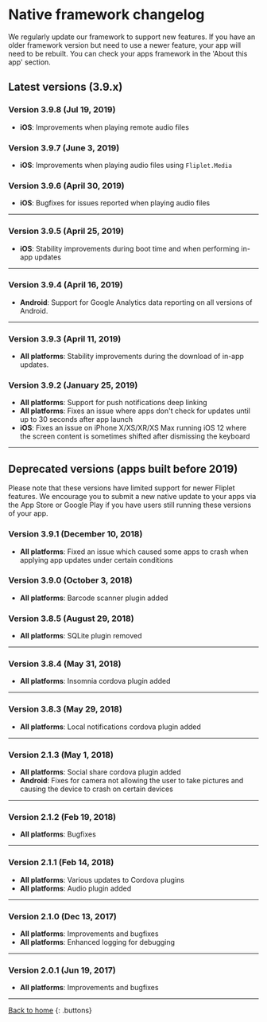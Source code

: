 # Native framework changelog

We regularly update our framework to support new features. If you have an older framework version but need to use a newer feature, your app will need to be rebuilt. You can check your apps framework in the 'About this app' section.

## Latest versions (3.9.x)

### Version 3.9.8 (Jul 19, 2019)

- **iOS**: Improvements when playing remote audio files

### Version 3.9.7 (June 3, 2019)

- **iOS**: Improvements when playing audio files using `Fliplet.Media`

### Version 3.9.6 (April 30, 2019)

- **iOS**: Bugfixes for issues reported when playing audio files

---

### Version 3.9.5 (April 25, 2019)

- **iOS**: Stability improvements during boot time and when performing in-app updates

---

### Version 3.9.4 (April 16, 2019)

- **Android**: Support for Google Analytics data reporting on all versions of Android.

---

### Version 3.9.3 (April 11, 2019)

- **All platforms**: Stability improvements during the download of in-app updates.

### Version 3.9.2 (January 25, 2019)

- **All platforms**: Support for push notifications deep linking
- **All platforms**: Fixes an issue where apps don't check for updates until up to 30 seconds after app launch
- **iOS**: Fixes an issue on iPhone X/XS/XR/XS Max running iOS 12 where the screen content is sometimes shifted after dismissing the keyboard

---

## Deprecated versions (apps built before 2019)

Please note that these versions have limited support for newer Fliplet features. We encourage you to submit a new native update to your apps via the App Store or Google Play if you have users still running these versions of your app.

### Version 3.9.1 (December 10, 2018)

- **All platforms**: Fixed an issue which caused some apps to crash when applying app updates under certain conditions

### Version 3.9.0 (October 3, 2018)

- **All platforms**: Barcode scanner plugin added

### Version 3.8.5 (August 29, 2018)

- **All platforms**: SQLite plugin removed

---

### Version 3.8.4 (May 31, 2018)

- **All platforms**: Insomnia cordova plugin added

---

### Version 3.8.3 (May 29, 2018)

- **All platforms**: Local notifications cordova plugin added

---

### Version 2.1.3 (May 1, 2018)

- **All platforms**: Social share cordova plugin added
- **Android**: Fixes for camera not allowing the user to take pictures and causing the device to crash on certain devices

---

### Version 2.1.2 (Feb 19, 2018)

- **All platforms**: Bugfixes

---

### Version 2.1.1 (Feb 14, 2018)

- **All platforms**: Various updates to Cordova plugins
- **All platforms**: Audio plugin added

---

### Version 2.1.0 (Dec 13, 2017)

- **All platforms**: Improvements and bugfixes
- **All platforms**: Enhanced logging for debugging

---

### Version 2.0.1 (Jun 19, 2017)

- **All platforms**: Improvements and bugfixes

---

[Back to home](README.md)
{: .buttons}